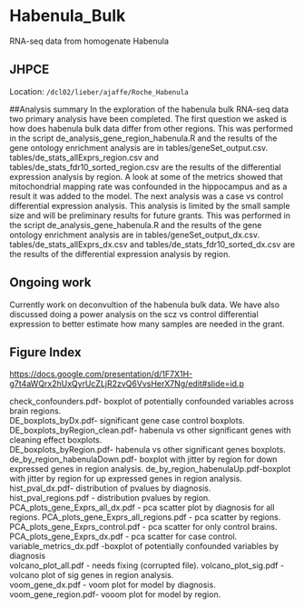 # Habenula_Bulk

RNA-seq data from homogenate Habenula

## JHPCE

Location: `/dcl02/lieber/ajaffe/Roche_Habenula`

##Analysis summary 
In the exploration of the habenula bulk RNA-seq data two primary analysis have been completed. The first question we asked is how does habenula bulk data differ from other regions. This was performed in the script de_analysis_gene_region_habenula.R and the results of the gene ontology enrichment analysis are in tables/geneSet_output.csv. tables/de_stats_allExprs_region.csv and tables/de_stats_fdr10_sorted_region.csv are the results of the differential expression analysis by region. A look at some of the metrics showed that mitochondrial mapping rate was confounded in the hippocampus and as a result it was added to the model. The next analysis was a case vs control differential expression analysis. This analysis is limited by the small sample size and will be preliminary results for future grants. This was performed in the script de_analysis_gene_habenula.R and the results of the gene ontology enrichment analysis are in tables/geneSet_output_dx.csv. tables/de_stats_allExprs_dx.csv and tables/de_stats_fdr10_sorted_dx.csv are the results of the differential expression analysis by region.

## Ongoing work
Currently work on deconvultion of the habenula bulk data. We have also discussed doing a power analysis on the scz vs control differential expression to better estimate how many samples are needed in the grant. 

## Figure Index
https://docs.google.com/presentation/d/1F7X1H-g7t4aWQrx2hUxQyrUcZLjR2zvQ6VvsHerX7Ng/edit#slide=id.p

check_confounders.pdf- boxplot of potentially confounded variables across brain regions.  
DE_boxplots_byDx.pdf- significant gene case control boxplots.  
DE_boxplots_byRegion_clean.pdf- habenula vs other significant genes with cleaning effect boxplots.  
DE_boxplots_byRegion.pdf- habenula vs other significant genes boxplots. 
de_by_region_habenulaDown.pdf- boxplot with jitter by region for down expressed genes in region analysis. 
de_by_region_habenulaUp.pdf-boxplot with jitter by region for up expressed genes in region analysis. 
hist_pval_dx.pdf- distribution of pvalues by diagnosis.  
hist_pval_regions.pdf - distribution pvalues by region. 
PCA_plots_gene_Exprs_all_dx.pdf - pca scatter plot by diagnosis for all regions. 
PCA_plots_gene_Exprs_all_regions.pdf - pca scatter by regions.  
PCA_plots_gene_Exprs_control.pdf - pca scatter for only control brains. 
PCA_plots_gene_Exprs_dx.pdf - pca scatter for case control. 
variable_metrics_dx.pdf -boxplot of potentially confounded variables by diagnosis  
volcano_plot_all.pdf - needs fixing (corrupted file). 
volcano_plot_sig.pdf - volcano plot of sig genes in region analysis.  
voom_gene_dx.pdf - voom plot for model by diagnosis.  
voom_gene_region.pdf- vooom plot for model by region.
